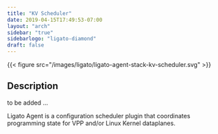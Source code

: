 ```yaml
---
title: "KV Scheduler"
date: 2019-04-15T17:49:53-07:00
layout: "arch"
sidebar: "true"
sidebarlogo: "ligato-diamond"
draft: false
---
```




{{< figure src="/images/ligato/ligato-agent-stack-kv-scheduler.svg" >}}

## Description

to be added ...

Ligato Agent is a configuration scheduler plugin that coordinates programming state for VPP and/or Linux Kernel dataplanes.